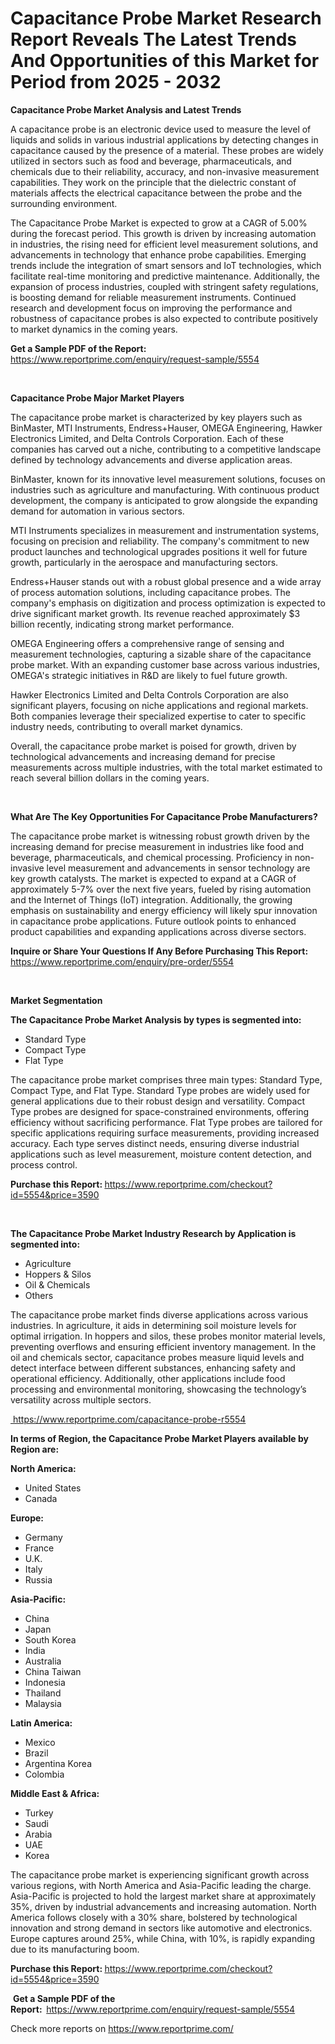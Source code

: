 <p><h1>Capacitance Probe Market Research Report Reveals The Latest Trends And Opportunities of this Market for Period from 2025 - 2032</h1></p><p><strong>Capacitance Probe Market Analysis and Latest Trends</strong></p>
<p><p>A capacitance probe is an electronic device used to measure the level of liquids and solids in various industrial applications by detecting changes in capacitance caused by the presence of a material. These probes are widely utilized in sectors such as food and beverage, pharmaceuticals, and chemicals due to their reliability, accuracy, and non-invasive measurement capabilities. They work on the principle that the dielectric constant of materials affects the electrical capacitance between the probe and the surrounding environment.</p><p>The Capacitance Probe Market is expected to grow at a CAGR of 5.00% during the forecast period. This growth is driven by increasing automation in industries, the rising need for efficient level measurement solutions, and advancements in technology that enhance probe capabilities. Emerging trends include the integration of smart sensors and IoT technologies, which facilitate real-time monitoring and predictive maintenance. Additionally, the expansion of process industries, coupled with stringent safety regulations, is boosting demand for reliable measurement instruments. Continued research and development focus on improving the performance and robustness of capacitance probes is also expected to contribute positively to market dynamics in the coming years.</p></p>
<p><strong>Get a Sample PDF of the Report:&nbsp;</strong> <a href="https://www.reportprime.com/enquiry/request-sample/5554?utm_campaign=2719&utm_medium=2&utm_source=Github&utm_content=ia&utm_term=19032025&utm_id=capacitance-probe">https://www.reportprime.com/enquiry/request-sample/5554</a></p>
<p>&nbsp;</p>
<p><strong>Capacitance Probe Major Market Players</strong></p>
<p><p>The capacitance probe market is characterized by key players such as BinMaster, MTI Instruments, Endress+Hauser, OMEGA Engineering, Hawker Electronics Limited, and Delta Controls Corporation. Each of these companies has carved out a niche, contributing to a competitive landscape defined by technology advancements and diverse application areas.</p><p>BinMaster, known for its innovative level measurement solutions, focuses on industries such as agriculture and manufacturing. With continuous product development, the company is anticipated to grow alongside the expanding demand for automation in various sectors.</p><p>MTI Instruments specializes in measurement and instrumentation systems, focusing on precision and reliability. The company's commitment to new product launches and technological upgrades positions it well for future growth, particularly in the aerospace and manufacturing sectors.</p><p>Endress+Hauser stands out with a robust global presence and a wide array of process automation solutions, including capacitance probes. The company's emphasis on digitization and process optimization is expected to drive significant market growth. Its revenue reached approximately $3 billion recently, indicating strong market performance.</p><p>OMEGA Engineering offers a comprehensive range of sensing and measurement technologies, capturing a sizable share of the capacitance probe market. With an expanding customer base across various industries, OMEGA's strategic initiatives in R&D are likely to fuel future growth.</p><p>Hawker Electronics Limited and Delta Controls Corporation are also significant players, focusing on niche applications and regional markets. Both companies leverage their specialized expertise to cater to specific industry needs, contributing to overall market dynamics.</p><p>Overall, the capacitance probe market is poised for growth, driven by technological advancements and increasing demand for precise measurements across multiple industries, with the total market estimated to reach several billion dollars in the coming years.</p></p>
<p>&nbsp;</p>
<p><strong>What Are The Key Opportunities For Capacitance Probe Manufacturers?</strong></p>
<p><p>The capacitance probe market is witnessing robust growth driven by the increasing demand for precise measurement in industries like food and beverage, pharmaceuticals, and chemical processing. Proficiency in non-invasive level measurement and advancements in sensor technology are key growth catalysts. The market is expected to expand at a CAGR of approximately 5-7% over the next five years, fueled by rising automation and the Internet of Things (IoT) integration. Additionally, the growing emphasis on sustainability and energy efficiency will likely spur innovation in capacitance probe applications. Future outlook points to enhanced product capabilities and expanding applications across diverse sectors.</p></p>
<p><strong>Inquire or Share Your Questions If Any Before Purchasing This Report:</strong> <a href="https://www.reportprime.com/enquiry/pre-order/5554?utm_campaign=2719&utm_medium=2&utm_source=Github&utm_content=ia&utm_term=19032025&utm_id=capacitance-probe">https://www.reportprime.com/enquiry/pre-order/5554</a></p>
<p>&nbsp;</p>
<p><strong>Market Segmentation</strong></p>
<p><strong>The Capacitance Probe Market Analysis by types is segmented into:</strong></p>
<p><ul><li>Standard Type</li><li>Compact Type</li><li>Flat Type</li></ul></p>
<p><p>The capacitance probe market comprises three main types: Standard Type, Compact Type, and Flat Type. Standard Type probes are widely used for general applications due to their robust design and versatility. Compact Type probes are designed for space-constrained environments, offering efficiency without sacrificing performance. Flat Type probes are tailored for specific applications requiring surface measurements, providing increased accuracy. Each type serves distinct needs, ensuring diverse industrial applications such as level measurement, moisture content detection, and process control.</p></p>
<p><strong>Purchase this Report:&nbsp;</strong><a href="https://www.reportprime.com/checkout?id=5554&price=3590&utm_campaign=2719&utm_medium=2&utm_source=Github&utm_content=ia&utm_term=19032025&utm_id=capacitance-probe">https://www.reportprime.com/checkout?id=5554&price=3590</a></p>
<p>&nbsp;</p>
<p><strong>The Capacitance Probe Market Industry Research by Application is segmented into:</strong></p>
<p><ul><li>Agriculture</li><li>Hoppers & Silos</li><li>Oil & Chemicals</li><li>Others</li></ul></p>
<p><p>The capacitance probe market finds diverse applications across various industries. In agriculture, it aids in determining soil moisture levels for optimal irrigation. In hoppers and silos, these probes monitor material levels, preventing overflows and ensuring efficient inventory management. In the oil and chemicals sector, capacitance probes measure liquid levels and detect interface between different substances, enhancing safety and operational efficiency. Additionally, other applications include food processing and environmental monitoring, showcasing the technology’s versatility across multiple sectors.</p></p>
<p><a href="https://www.reportprime.com/capacitance-probe-r5554?utm_campaign=2719&utm_medium=2&utm_source=Github&utm_content=ia&utm_term=19032025&utm_id=capacitance-probe">&nbsp;https://www.reportprime.com/capacitance-probe-r5554</a></p>
<p><strong>In terms of Region, the Capacitance Probe Market Players available by Region are:</strong></p>
<p>
    <p> <strong> North America: </strong>
        <ul>
            <li>United States</li>
            <li>Canada</li>
        </ul>
        </p> 
    <p> <strong> Europe: </strong>
        <ul>
            <li>Germany</li>
            <li>France</li>
            <li>U.K.</li>
            <li>Italy</li>
            <li>Russia</li>
        </ul>
        </p> 
    <p> <strong> Asia-Pacific: </strong>
        <ul>
            <li>China</li>
            <li>Japan</li>
            <li>South Korea</li>
            <li>India</li>
            <li>Australia</li>
            <li>China Taiwan</li>
            <li>Indonesia</li>
            <li>Thailand</li>
            <li>Malaysia</li>
        </ul>
        </p> 
    <p> <strong> Latin America: </strong>
        <ul>
            <li>Mexico</li>
            <li>Brazil</li>
            <li>Argentina Korea</li>
            <li>Colombia</li>
        </ul>
        </p> 
    <p> <strong> Middle East & Africa: </strong>
        <ul>
            <li>Turkey</li>
            <li>Saudi</li>
            <li>Arabia</li>
            <li>UAE</li>
            <li>Korea</li>
        </ul>
    </p>
    </p>
<p><p>The capacitance probe market is experiencing significant growth across various regions, with North America and Asia-Pacific leading the charge. Asia-Pacific is projected to hold the largest market share at approximately 35%, driven by industrial advancements and increasing automation. North America follows closely with a 30% share, bolstered by technological innovation and strong demand in sectors like automotive and electronics. Europe captures around 25%, while China, with 10%, is rapidly expanding due to its manufacturing boom.</p></p>
<p><strong>Purchase this Report: </strong><a href="https://www.reportprime.com/checkout?id=5554&price=3590&utm_campaign=2719&utm_medium=2&utm_source=Github&utm_content=ia&utm_term=19032025&utm_id=capacitance-probe">https://www.reportprime.com/checkout?id=5554&price=3590</a></p>
<p>&nbsp;<strong>Get a Sample PDF of the Report:&nbsp;&nbsp;</strong><a href="https://www.reportprime.com/enquiry/request-sample/5554?utm_campaign=2719&utm_medium=2&utm_source=Github&utm_content=ia&utm_term=19032025&utm_id=capacitance-probe">https://www.reportprime.com/enquiry/request-sample/5554</a></p>
<p><strong></strong></p>
<p>Check more reports on <a href="https://www.reportprime.com/?utm_campaign=2719&utm_medium=2&utm_source=Github&utm_content=ia&utm_term=19032025&utm_id=capacitance-probe">https://www.reportprime.com/</a></p>
